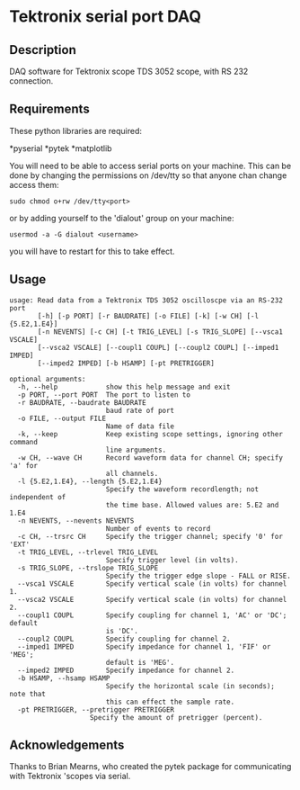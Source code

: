 # Tektronix serial port DAQ

## Description

DAQ software for Tektronix scope TDS 3052 scope, with RS 232 connection.

## Requirements

These python libraries are required:

*pyserial
*pytek
*matplotlib

You will need to be able to access serial ports on your machine. This can be done by changing the permissions on /dev/tty<port> so that anyone chan change access them:

    sudo chmod o+rw /dev/tty<port>

or by adding yourself to the 'dialout' group on your machine:

    usermod -a -G dialout <username>

you will have to restart for this to take effect.


## Usage

    usage: Read data from a Tektronix TDS 3052 oscilloscpe via an RS-232 port
           [-h] [-p PORT] [-r BAUDRATE] [-o FILE] [-k] [-w CH] [-l {5.E2,1.E4}]
           [-n NEVENTS] [-c CH] [-t TRIG_LEVEL] [-s TRIG_SLOPE] [--vsca1 VSCALE]
           [--vsca2 VSCALE] [--coupl1 COUPL] [--coupl2 COUPL] [--imped1 IMPED]
           [--imped2 IMPED] [-b HSAMP] [-pt PRETRIGGER]

    optional arguments:
      -h, --help            show this help message and exit
      -p PORT, --port PORT  The port to listen to
      -r BAUDRATE, --baudrate BAUDRATE
                            baud rate of port
      -o FILE, --output FILE
                            Name of data file
      -k, --keep            Keep existing scope settings, ignoring other command
                            line arguments.
      -w CH, --wave CH      Record waveform data for channel CH; specify 'a' for
                            all channels.
      -l {5.E2,1.E4}, --length {5.E2,1.E4}
                            Specify the waveform recordlength; not independent of
                            the time base. Allowed values are: 5.E2 and 1.E4
      -n NEVENTS, --nevents NEVENTS
                            Number of events to record
      -c CH, --trsrc CH     Specify the trigger channel; specify '0' for 'EXT'
      -t TRIG_LEVEL, --trlevel TRIG_LEVEL
                            Specify trigger level (in volts).
      -s TRIG_SLOPE, --trslope TRIG_SLOPE
                            Specify the trigger edge slope - FALL or RISE.
      --vsca1 VSCALE        Specify vertical scale (in volts) for channel 1.
      --vsca2 VSCALE        Specify vertical scale (in volts) for channel 2.
      --coupl1 COUPL        Specify coupling for channel 1, 'AC' or 'DC'; default
                            is 'DC'.
      --coupl2 COUPL        Specify coupling for channel 2.
      --imped1 IMPED        Specify impedance for channel 1, 'FIF' or 'MEG';
                            default is 'MEG'.
      --imped2 IMPED        Specify impedance for channel 2.
      -b HSAMP, --hsamp HSAMP
                            Specify the horizontal scale (in seconds); note that
                            this can effect the sample rate.
      -pt PRETRIGGER, --pretrigger PRETRIGGER
      	  	            Specify the amount of pretrigger (percent).


## Acknowledgements

Thanks to Brian Mearns, who created the pytek package for communicating with Tektronix 'scopes via serial.
